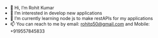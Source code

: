 - 👋 Hi, I’m Rohit Kumar
- 👀 I’m interested in develop new applications
- 🌱 I’m currently learning node js to make restAPIs for my applications
- 📫 You can reach to me by email: rohitq50@gmail.com and Mobile: +919557845833

<!---
rohitq50/rohitq50 is a ✨ special ✨ repository because its `README.md` (this file) appears on your GitHub profile.
You can click the Preview link to take a look at your changes.
--->
